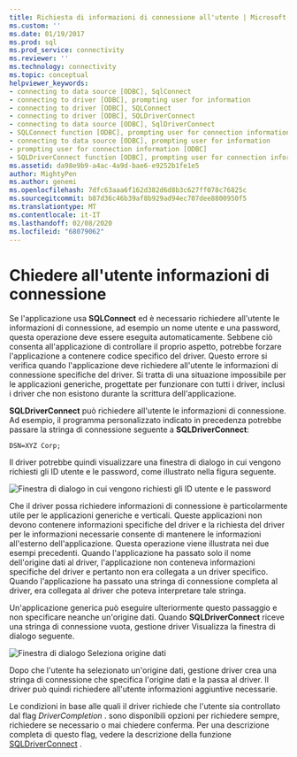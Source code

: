 ```yaml
---
title: Richiesta di informazioni di connessione all'utente | Microsoft Docs
ms.custom: ''
ms.date: 01/19/2017
ms.prod: sql
ms.prod_service: connectivity
ms.reviewer: ''
ms.technology: connectivity
ms.topic: conceptual
helpviewer_keywords:
- connecting to data source [ODBC], SqlConnect
- connecting to driver [ODBC], prompting user for information
- connecting to driver [ODBC], SQLConnect
- connecting to driver [ODBC], SQLDriverConnect
- connecting to data source [ODBC], SqlDriverConnect
- SQLConnect function [ODBC], prompting user for connection information
- connecting to data source [ODBC], prompting user for information
- prompting user for connection information [ODBC]
- SQLDriverConnect function [ODBC], prompting user for connection information
ms.assetid: da98e9b9-a4ac-4a9d-bae6-e9252b1fe1e5
author: MightyPen
ms.author: genemi
ms.openlocfilehash: 7dfc63aaa6f162d382d6d8b3c627ff078c76825c
ms.sourcegitcommit: b87d36c46b39af8b929ad94ec707dee8800950f5
ms.translationtype: MT
ms.contentlocale: it-IT
ms.lasthandoff: 02/08/2020
ms.locfileid: "68079062"
---
```

# <a name="prompting-the-user-for-connection-information"></a>Chiedere all'utente informazioni di connessione
Se l'applicazione usa **SQLConnect** ed è necessario richiedere all'utente le informazioni di connessione, ad esempio un nome utente e una password, questa operazione deve essere eseguita automaticamente. Sebbene ciò consenta all'applicazione di controllare il proprio aspetto, potrebbe forzare l'applicazione a contenere codice specifico del driver. Questo errore si verifica quando l'applicazione deve richiedere all'utente le informazioni di connessione specifiche del driver. Si tratta di una situazione impossibile per le applicazioni generiche, progettate per funzionare con tutti i driver, inclusi i driver che non esistono durante la scrittura dell'applicazione.  
  
 **SQLDriverConnect** può richiedere all'utente le informazioni di connessione. Ad esempio, il programma personalizzato indicato in precedenza potrebbe passare la stringa di connessione seguente a **SQLDriverConnect**:  
  
```  
DSN=XYZ Corp;  
```  
  
 Il driver potrebbe quindi visualizzare una finestra di dialogo in cui vengono richiesti gli ID utente e le password, come illustrato nella figura seguente.  
  
 ![Finestra di dialogo in cui vengono richiesti gli ID utente e le password](../../../odbc/reference/develop-app/media/pr18.gif "pr18")  
  
 Che il driver possa richiedere informazioni di connessione è particolarmente utile per le applicazioni generiche e verticali. Queste applicazioni non devono contenere informazioni specifiche del driver e la richiesta del driver per le informazioni necessarie consente di mantenere le informazioni all'esterno dell'applicazione. Questa operazione viene illustrata nei due esempi precedenti. Quando l'applicazione ha passato solo il nome dell'origine dati al driver, l'applicazione non conteneva informazioni specifiche del driver e pertanto non era collegata a un driver specifico. Quando l'applicazione ha passato una stringa di connessione completa al driver, era collegata al driver che poteva interpretare tale stringa.  
  
 Un'applicazione generica può eseguire ulteriormente questo passaggio e non specificare neanche un'origine dati. Quando **SQLDriverConnect** riceve una stringa di connessione vuota, gestione driver Visualizza la finestra di dialogo seguente.  
  
 ![Finestra di dialogo Seleziona origine dati](../../../odbc/reference/develop-app/media/ch06a.gif "CH06A")  
  
 Dopo che l'utente ha selezionato un'origine dati, gestione driver crea una stringa di connessione che specifica l'origine dati e la passa al driver. Il driver può quindi richiedere all'utente informazioni aggiuntive necessarie.  
  
 Le condizioni in base alle quali il driver richiede che l'utente sia controllato dal flag *DriverCompletion* . sono disponibili opzioni per richiedere sempre, richiedere se necessario o mai chiedere conferma. Per una descrizione completa di questo flag, vedere la descrizione della funzione [SQLDriverConnect](../../../odbc/reference/syntax/sqldriverconnect-function.md) .
